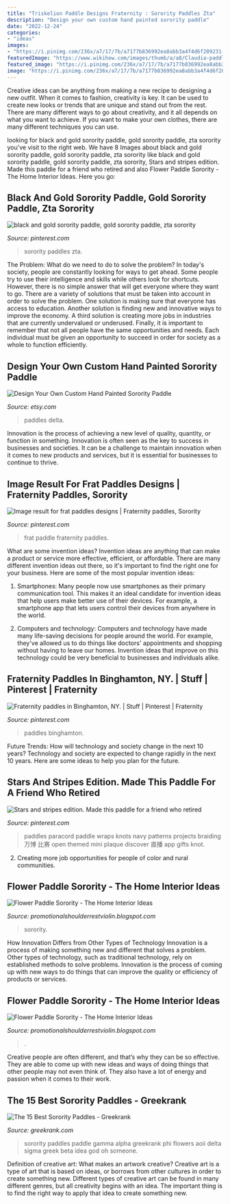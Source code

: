 ```yaml
---
title: "Triskelion Paddle Designs Fraternity : Sorority Paddles Zta"
description: "Design your own custom hand painted sorority paddle"
date: "2022-12-24"
categories:
- "ideas"
images:
- "https://i.pinimg.com/236x/a7/17/7b/a7177b836992ea8abb3a4f4d6f209231--paracord-paddle-paddles.jpg"
featuredImage: "https://www.wikihow.com/images/thumb/a/a8/Claudia-paddle.jpeg/420px-Claudia-paddle.jpeg"
featured_image: "https://i.pinimg.com/236x/a7/17/7b/a7177b836992ea8abb3a4f4d6f209231--paracord-paddle-paddles.jpg"
image: "https://i.pinimg.com/236x/a7/17/7b/a7177b836992ea8abb3a4f4d6f209231--paracord-paddle-paddles.jpg"
---
```



Creative ideas can be anything from making a new recipe to designing a new outfit. When it comes to fashion, creativity is key. It can be used to create new looks or trends that are unique and stand out from the rest. There are many different ways to go about creativity, and it all depends on what you want to achieve. If you want to make your own clothes, there are many different techniques you can use.

	

		
looking for black and gold sorority paddle, gold sorority paddle, zta sorority you've visit to the right web. We have 8 Images about black and gold sorority paddle, gold sorority paddle, zta sorority like black and gold sorority paddle, gold sorority paddle, zta sorority, Stars and stripes edition. Made this paddle for a friend who retired and also Flower Paddle Sorority - The Home Interior Ideas. Here you go:
		
    
## Black And Gold Sorority Paddle, Gold Sorority Paddle, Zta Sorority

<img loading=lazy src="https://i.pinimg.com/736x/81/6b/98/816b98b34ac118c0025dc45441715752.jpg" onerror="this.onerror=null;this.src='https://tse2.mm.bing.net/th?id=OIP.OKKd2akCVVmYYqmbyLAryAHaJ3&amp;pid=15.1';" alt="black and gold sorority paddle, gold sorority paddle, zta sorority">

_Source: pinterest.com_

>sorority paddles zta. 

	

The Problem: What do we need to do to solve the problem?
In today's society, people are constantly looking for ways to get ahead. Some people try to use their intelligence and skills while others look for shortcuts. However, there is no simple answer that will get everyone where they want to go. There are a variety of solutions that must be taken into account in order to solve the problem. One solution is making sure that everyone has access to education. Another solution is finding new and innovative ways to improve the economy. A third solution is creating more jobs in industries that are currently undervalued or underused. Finally, it is important to remember that not all people have the same opportunities and needs. Each individual must be given an opportunity to succeed in order for society as a whole to function efficiently.

    
## Design Your Own Custom Hand Painted Sorority Paddle

<img loading=lazy src="https://img1.etsystatic.com/013/0/7156874/il_fullxfull.445521897_ixu8.jpg" onerror="this.onerror=null;this.src='https://tse2.mm.bing.net/th?id=OIP.uXb3NLXGlqoNKbci-jwZBAHaHo&amp;pid=15.1';" alt="Design Your Own Custom Hand Painted Sorority Paddle">

_Source: etsy.com_

>paddles delta. 

	

Innovation is the process of achieving a new level of quality, quantity, or function in something. Innovation is often seen as the key to success in businesses and societies. It can be a challenge to maintain innovation when it comes to new products and services, but it is essential for businesses to continue to thrive.

    
## Image Result For Frat Paddles Designs | Fraternity Paddles, Sorority

<img loading=lazy src="https://i.pinimg.com/originals/51/22/13/512213961e36690846e967298ea47c0c.jpg" onerror="this.onerror=null;this.src='https://tse4.mm.bing.net/th?id=OIP.ZyinGfX6kLLDFG_zOnQqrAHaJ3&amp;pid=15.1';" alt="Image result for frat paddles designs | Fraternity paddles, Sorority">

_Source: pinterest.com_

>frat paddle fraternity paddles. 

	

What are some invention ideas?
Invention ideas are anything that can make a product or service more effective, efficient, or affordable. There are many different invention ideas out there, so it's important to find the right one for your business. Here are some of the most popular invention ideas:
1. Smartphones: Many people now use smartphones as their primary communication tool. This makes it an ideal candidate for invention ideas that help users make better use of their devices. For example, a smartphone app that lets users control their devices from anywhere in the world.

2. Computers and technology: Computers and technology have made many life-saving decisions for people around the world. For example, they've allowed us to do things like doctors' appointments and shopping without having to leave our homes. Invention ideas that improve on this technology could be very beneficial to businesses and individuals alike.


    
## Fraternity Paddles In Binghamton, NY. | Stuff | Pinterest | Fraternity

<img loading=lazy src="https://s-media-cache-ak0.pinimg.com/736x/7b/bd/d6/7bbdd62da51cf3dd792ea2391eb07409.jpg" onerror="this.onerror=null;this.src='https://tse4.mm.bing.net/th?id=OIP.X-8P6hhi6UKUe0YMxtsUJwHaGd&amp;pid=15.1';" alt="Fraternity paddles in Binghamton, NY. | Stuff | Pinterest | Fraternity">

_Source: pinterest.com_

>paddles binghamton. 

	

Future Trends: How will technology and society change in the next 10 years?
Technology and society are expected to change rapidly in the next 10 years. Here are some ideas to help you plan for the future.

    
## Stars And Stripes Edition. Made This Paddle For A Friend Who Retired

<img loading=lazy src="https://i.pinimg.com/236x/a7/17/7b/a7177b836992ea8abb3a4f4d6f209231--paracord-paddle-paddles.jpg" onerror="this.onerror=null;this.src='https://tse3.mm.bing.net/th?id=OIP.YnCJC7wEZbv9IukQAE2uDgAAAA&amp;pid=15.1';" alt="Stars and stripes edition. Made this paddle for a friend who retired">

_Source: pinterest.com_

>paddles paracord paddle wraps knots navy patterns projects braiding 万博 比赛 open themed mini plaque discover 直播 app gifts knot. 

	

2. Creating more job opportunities for people of color and rural communities. 

    
## Flower Paddle Sorority - The Home Interior Ideas

<img loading=lazy src="https://dtpmhvbsmffsz.cloudfront.net/posts/2017/03/05/58bc50b62ba50a329800d45f/m_58bc50b72ba50a329800d460.jpg" onerror="this.onerror=null;this.src='https://tse4.mm.bing.net/th?id=OIP.SrmtUE4slYoliAPQ99sqSQHaHa&amp;pid=15.1';" alt="Flower Paddle Sorority - The Home Interior Ideas">

_Source: promotionalshoulderrestviolin.blogspot.com_

>sorority. 

	

How Innovation Differs from Other Types of Technology
Innovation is a process of making something new and different that solves a problem. Other types of technology, such as traditional technology, rely on established methods to solve problems. Innovation is the process of coming up with new ways to do things that can improve the quality or efficiency of products or services.

    
## Flower Paddle Sorority - The Home Interior Ideas

<img loading=lazy src="https://www.wikihow.com/images/thumb/a/a8/Claudia-paddle.jpeg/420px-Claudia-paddle.jpeg" onerror="this.onerror=null;this.src='https://tse3.mm.bing.net/th?id=OIP.v4UBoFcBDHmemLTnBF_rbQHaJ4&amp;pid=15.1';" alt="Flower Paddle Sorority - The Home Interior Ideas">

_Source: promotionalshoulderrestviolin.blogspot.com_

>. 

	

Creative people are often different, and that’s why they can be so effective. They are able to come up with new ideas and ways of doing things that other people may not even think of. They also have a lot of energy and passion when it comes to their work.

    
## The 15 Best Sorority Paddles - Greekrank

<img loading=lazy src="http://www.greekrank.com/images/articles/article20150217/image010.jpg" onerror="this.onerror=null;this.src='https://tse2.mm.bing.net/th?id=OIP.QwMjLNi_ajYJ9UwNHfdy4gAAAA&amp;pid=15.1';" alt="The 15 Best Sorority Paddles - Greekrank">

_Source: greekrank.com_

>sorority paddles paddle gamma alpha greekrank phi flowers aoii delta sigma greek beta idea god oh someone. 

	

Definition of creative art: What makes an artwork creative?
Creative art is a type of art that is based on ideas, or borrows from other cultures in order to create something new. 
Different types of creative art can be found in many different genres, but all creativity begins with an idea. The important thing is to find the right way to apply that idea to create something new.

